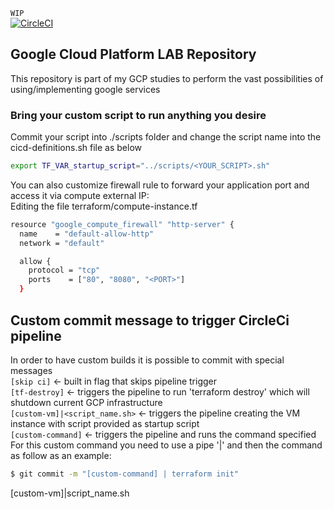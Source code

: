 `WIP`  
[![CircleCI](https://circleci.com/gh/dodopontocom/terraform-gcp-lab/tree/develop.svg?style=svg)](https://circleci.com/gh/dodopontocom/terraform-gcp-lab/tree/develop)

## Google Cloud Platform LAB Repository
This repository is part of my GCP studies to perform the vast possibilities of using/implementing google services  

### Bring your custom script to run anything you desire
Commit your script into ./scripts folder and change the script name into the cicd-definitions.sh file as below  

``` sh
export TF_VAR_startup_script="../scripts/<YOUR_SCRIPT>.sh"
```

You can also customize firewall rule to forward your application port and access it via compute external IP:<port>  
Editing the file terraform/compute-instance.tf  
``` sh
resource "google_compute_firewall" "http-server" {
  name    = "default-allow-http"
  network = "default"

  allow {
    protocol = "tcp"
    ports    = ["80", "8080", "<PORT>"]
  }
```

## Custom commit message to trigger CircleCi pipeline
In order to have custom builds it is possible to commit with special messages  
`[skip ci]` <- built in flag that skips pipeline trigger  
`[tf-destroy]` <- triggers the pipeline to run 'terraform destroy' which will shutdown current GCP infrastructure  
`[custom-vm]|<script_name.sh>` <- triggers the pipeline creating the VM instance with script provided as startup script  
`[custom-command]` <- triggers the pipeline and runs the command specified  
For this custom command you need to use a pipe '|' and then the command as follow as an example:  

``` sh
$ git commit -m "[custom-command] | terraform init"
```

[custom-vm]|script_name.sh
